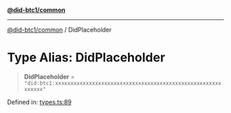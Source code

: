 [**@did-btc1/common**](../README.md)

***

[@did-btc1/common](../globals.md) / DidPlaceholder

# Type Alias: DidPlaceholder

> **DidPlaceholder** = `"did:btc1:xxxxxxxxxxxxxxxxxxxxxxxxxxxxxxxxxxxxxxxxxxxxxxxxxxxxxxxxxxxx"`

Defined in: [types.ts:89](https://github.com/dcdpr/did-btc1-js/blob/751aedd75738c26882a2149e644ae32b9e424707/packages/common/src/types.ts#L89)
